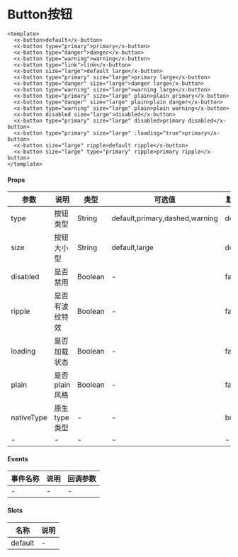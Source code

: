 # Button按钮

```
<template>
  <x-button>default</x-button>
  <x-button type="primary">primary</x-button>
  <x-button type="danger">danger</x-button>
  <x-button type="warning">warning</x-button>
  <x-button type="link">link</x-button>
  <x-button size="large">default large</x-button>
  <x-button type="primary" size="large">primary large</x-button>
  <x-button type="danger" size="large">danger large</x-button>
  <x-button type="warning" size="large">warning large</x-button>
  <x-button type="primary" size="large" plain>plain primary</x-button>
  <x-button type="danger" size="large" plain>plain danger</x-button>
  <x-button type="warning" size="large" plain>plain warning</x-button>
  <x-button disabled size="large">disabled</x-button>
  <x-button type="primary" size="large" disabled>primary disabled</x-button>
  <x-button type="primary" size="large" :loading="true">primary</x-button>
  <x-button size="large" ripple>default ripple</x-button>
  <x-button size="large" type="primary" ripple>primary ripple</x-button>
</template>
```

#### Props
| 参数      | 说明    | 类型      | 可选值       | 默认值   |
|---------- |-------- |---------- |------------- |--------- |
| type     | 按钮类型   | String  |   default,primary,dashed,warning       |    default    |
| size     | 按钮大小型   | String  |   default,large       |    default    |
| disabled     | 是否禁用   | Boolean  |   -       |    false    |
| ripple     | 是否有波纹特效   | Boolean  |   -       |    false    |
| loading     | 是否加载状态   | Boolean  |   -       |    false    |
| plain     | 是否plain风格   | Boolean  |   -       |    false    |
| nativeType     | 原生type类型   | -  |   -       |    button    |
| -     | -   | -  |   -       |    -    |

#### Events
| 事件名称 | 说明 | 回调参数 |
|---------|--------|---------|
| - | - | - |

#### Slots
| 名称 | 说明 | 
|---------|--------|
| default | - |
